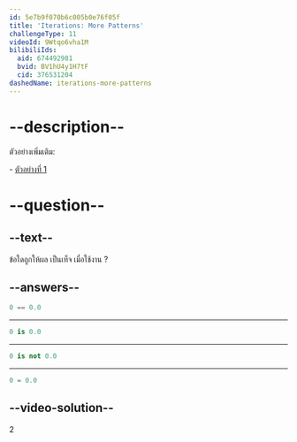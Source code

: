 ```yaml
---
id: 5e7b9f070b6c005b0e76f05f
title: 'Iterations: More Patterns'
challengeType: 11
videoId: 9Wtqo6vha1M
bilibiliIds:
  aid: 674492981
  bvid: BV1hU4y1H7tF
  cid: 376531204
dashedName: iterations-more-patterns
---
```


# --description--

ตัวอย่างเพิ่มเติม:

\- [ตัวอย่างที่ 1](https://www.youtube.com/watch?v=kjxXZQw0uPg)

# --question--

## --text--

ข้อใดถูกให้ผล เป็นเท็จ เมื่อใช้งาน ?

## --answers--

```python
0 == 0.0
```

---

```python
0 is 0.0
```

---

```python
0 is not 0.0
```

---

```python
0 = 0.0
```

## --video-solution--

2
